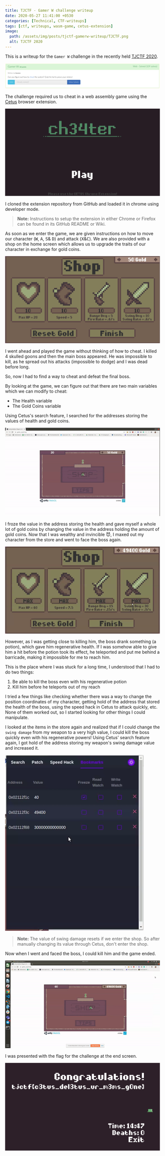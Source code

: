 ```yaml
---
title: TJCTF - Gamer W challenge writeup
date: 2020-05-27 11:41:00 +0530
categories: [Technical, CTF-writeups]
tags: [ctf, writeups, wasm-game, cetus-extension]
image:
  path: /assets/img/posts/tjctf-gamerw-writeup/TJCTF.png
  alt: TJCTF 2020
---
```


This is a writeup for the `Gamer W` challenge in the recently held [TJCTF 2020](https://tjctf.org/). 

![Challenge Question](/assets/img/posts/tjctf-gamerw-writeup/chall-question.png "Gamer W")

The challenge required us to cheat in a web assembly game using the [Cetus](https://github.com/Qwokka/Cetus) browser extension.

![Challenge Image](/assets/img/posts/tjctf-gamerw-writeup/chall-img-1.png "Game Image")

I cloned the extension repository from GitHub and loaded it in chrome using developer mode.

> **Note:** Instructions to setup the extension in either Chrome or Firefox can be found in its GitHub README or Wiki.

As soon as we enter the game, we are given instructions on how to move our character (<kbd>W</kbd>, <kbd>A</kbd>, <kbd>S</kbd>& <kbd>D</kbd>) and attack (<kbd>X</kbd>&<kbd>C</kbd>). We are also provided with a shop on the home screen which allows us to upgrade the traits of our character in exchange for gold coins.

![Challenge Image](/assets/img/posts/tjctf-gamerw-writeup/chall-img-2.png "Game Shop")

I went ahead and played the game without thinking of how to cheat. I killed 4 skulled goons and then the main boss appeared. He was impossible to kill, as he spread out his attacks (impossible to dodge) and I was dead before long. 

So, now I had to find a way to cheat and defeat the final boss.

By looking at the game, we can figure out that there are two main variables which we can modify to cheat:
- The Health variable
- The Gold Coins variable

Using Cetus's search feature, I searched for the addresses storing the values of health and gold coins.

![Challenge GIF](/assets/img/posts/tjctf-gamerw-writeup/chall-health-search.gif)

I froze the value in the address storing the health and gave myself a whole lot of gold coins by changing the value in the address holding the amount of gold coins. Now that I was wealthy and invincible 😈, I maxed out my character from the store and went to face the boss again.

![Challenge Image](/assets/img/posts/tjctf-gamerw-writeup/chall-max.png "Maxed out Shop")

However, as I was getting close to killing him, the boss drank something (a potion), which gave him regenerative health. If I was somehow able to give him a hit before the potion took its effect, he teleported and put me behind a barricade, making it impossible for me to reach him.

This is the place where I was stuck for a long time, I understood that I had to do two things:
1. Be able to kill the boss even with his regenerative potion
2. Kill him before he teleports out of my reach

I tried a few things like checking whether there was a way to change the position coordinates of my character, getting hold of the address that stored the health of the boss, using the speed hack in Cetus to attack quickly, etc. None of them worked out, so I started looking for other things I could manipulate.

I looked at the items in the store again and realized that if I could change the `swing damage` from my weapon to a very high value, I could kill the boss quickly even with his regenerative powers! Using Cetus' search feature again, I got hold of the address storing my weapon's swing damage value and increased it.

![Challenge Image](/assets/img/posts/tjctf-gamerw-writeup/chall-cetus-addresses.png "Cetus addresses")

>**Note:** The value of swing damage resets if we enter the shop. So after manually changing its value through Cetus, don't enter the shop.

Now when I went and faced the boss, I could kill him and the game ended.

![Challenge GIF](/assets/img/posts/tjctf-gamerw-writeup/chall-play.gif)

I was presented with the flag for the challenge at the end screen.

![Challenge Image](/assets/img/posts/tjctf-gamerw-writeup/chall-flag.png "Challenge Flag")